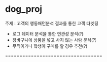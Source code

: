 # dog_proj
주제 : 고객의 행동패턴분석 결과를 통한 고객 타겟팅 

- 로그 데이터 분석을 통한 연관성 분석(?)
- 장바구니에 상품을 넣고 사지 않는 사람 분석(?)
- 무직이거나 학생이 구매를 할 경우 추천(?)

==================================

